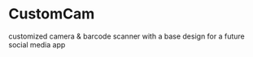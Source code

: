 # CustomCam
customized camera &amp; barcode scanner with a base design for a future social media app
